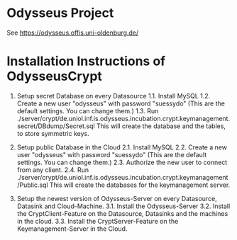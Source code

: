 <h1>Odysseus Project</h1>

See https://odysseus.offis.uni-oldenburg.de/

<h1>Installation Instructions of OdysseusCrypt</h1>

1. Setup secret Database on every Datasource
	1.1. Install MySQL
	1.2. Create a new user "odysseus" with password "suessydo" (This are the default settings. You can change them.)
	1.3. Run ./server/crypt/de.uniol.inf.is.odysseus.incubation.crypt.keymanagement.secret/DBdump/Secret.sql 
		This will create the database and the tables, to store symmetric keys. 
		
2. Setup public Database in the Cloud
	2.1. Install MySQL
	2.2. Create a new user "odysseus" with password "suessydo" (This are the default settings. You can change them.) 
	2.3. Authorize the new user to connect from any client. 
	2.4. Run ./server/crypt/de.uniol.inf.is.odysseus.incubation.crypt.keymanagement/Public.sql 
		This will create the databases for the keymanagement server. 
		
3. Setup the newest version of Odysseus-Server on every Datasource, Datasink and Cloud-Machine. 
	3.1. Install the Odysseus-Server
	3.2. Install the CryptClient-Feature on the Datasource, Datasinks and the machines in the cloud. 
	3.3. Install the CryptServer-Feature on the Keymanagement-Server in the Cloud. 